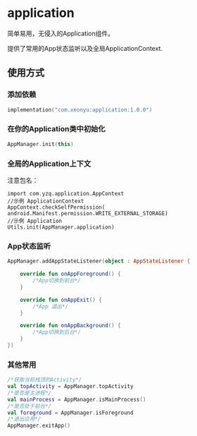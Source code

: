 # application

简单易用，无侵入的Application组件。

提供了常用的App状态监听以及全局ApplicationContext.

## 使用方式

### 添加依赖

```kotlin
implementation("com.xeonyu:application:1.0.0")
```

### 在你的Application类中初始化

```kotlin
AppManager.init(this)
```

### 全局的Application上下文

注意包名：

```
import com.yzq.application.AppContext
//示例 ApplicationContext
AppContext.checkSelfPermission( android.Manifest.permission.WRITE_EXTERNAL_STORAGE)
//示例 Application
Utils.init(AppManager.application)
```

### App状态监听

```kotlin
AppManager.addAppStateListener(object : AppStateListener {

    override fun onAppForeground() {
        /*App切换到前台*/
    }

    override fun onAppExit() {
        /*App 退出*/
    }

    override fun onAppBackground() {
        /*App切换到后台*/
    }
})
```

### 其他常用

```kotlin
/*获取当前栈顶的Activity*/
val topActivity = AppManager.topActivity
/*是否是主进程*/
val mainProcess = AppManager.isMainProcess()
/*是否处于前台*/
val foreground = AppManager.isForeground
/*退出应用*/
AppManager.exitApp()
```



